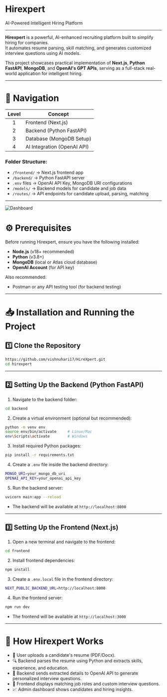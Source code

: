 

# Hirexpert  
AI-Powered Intelligent Hiring Platform

---

**Hirexpert** is a powerful, AI-enhanced recruiting platform built to simplify hiring for companies.  
It automates resume parsing, skill matching, and generates customized interview questions using AI models.

This project showcases practical implementation of **Next.js**, **Python FastAPI**, **MongoDB**, and **OpenAI's GPT APIs**, serving as a full-stack real-world application for intelligent hiring.

---

# 📂 Navigation

| Level | Concept                  |
|:-----:|---------------------------|
| 1     | Frontend (Next.js)     |
| 2     | Backend (Python FastAPI)   |
| 3     | Database (MongoDB Setup)   |
| 4     | AI Integration (OpenAI API)|

### Folder Structure:
- `/frontend/` → Next.js frontend app
- `/backend/` → Python FastAPI server
- `.env` files → OpenAI API Key, MongoDB URI configurations
- `/models/` → Backend models for candidate and job data
- `/routes/` → API endpoints for candidate upload, parsing, matching

---
![Dashboard](https://github.com/vishnuhari17/HireXpert/blob/main/frontend/public/dashboard.png?raw=true)



# ⚙️ Prerequisites

Before running Hirexpert, ensure you have the following installed:

- **Node.js** (v18+ recommended)
- **Python** (v3.8+)
- **MongoDB** (local or Atlas cloud database)
- **OpenAI Account** (for API key)

Also recommended:
- Postman or any API testing tool (for backend testing)

---

# 📥 Installation and Running the Project

## 1️⃣ Clone the Repository

```bash
https://github.com/vishnuhari17/HireXpert.git
cd hirexpert
```

---

## 2️⃣ Setting Up the Backend (Python FastAPI)

1. Navigate to the backend folder:

```bash
cd backend
```

2. Create a virtual environment (optional but recommended):

```bash
python -m venv env
source env/bin/activate     # Linux/Mac
env\Scripts\activate        # Windows
```

3. Install required Python packages:

```bash
pip install -r requirements.txt
```

4. Create a `.env` file inside the backend directory:

```bash
MONGO_URI=your_mongo_db_uri
OPENAI_API_KEY=your_openai_api_key
```

5. Run the backend server:

```bash
uvicorn main:app --reload
```

- The backend will be available at `http://localhost:8000`

---

## 3️⃣ Setting Up the Frontend (Next.js)

1. Open a new terminal and navigate to the frontend:

```bash
cd frontend
```

2. Install frontend dependencies:

```bash
npm install
```

3. Create a `.env.local` file in the frontend directory:

```bash
NEXT_PUBLIC_BACKEND_URL=http://localhost:8000
```

4. Run the frontend server:

```bash
npm run dev
```

- The frontend will be available at `http://localhost:3000`

---

# 🧠 How Hirexpert Works 

- 📝 User uploads a candidate's resume (PDF/Docx).
- 🔍 Backend parses the resume using Python and extracts skills, experience, and education.
- 🧠 Backend sends extracted details to OpenAI API to generate personalized interview questions.
- 🎯 Frontend displays matching job roles and custom interview questions.
- 📈 Admin dashboard shows candidates and hiring insights.

